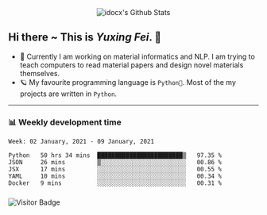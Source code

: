 <div align="center">
    <img align="center" src="https://github-readme-stats.vercel.app/api?username=idocx&show_icons=true&hide_border=true" alt="idocx's Github Stats"></img>
</div>

## Hi there ~ This is *Yuxing Fei*. ‍👋

- 🚀 Currently I am working on material informatics and NLP. I am trying to teach computers to read material papers and design novel materials themselves.
- 🪐 My favourite programming language is `Python🐍`. Most of the my projects are written in `Python`.

---

### 📊 Weekly development time
<!--START_SECTION:waka-->
```text
Week: 02 January, 2021 - 09 January, 2021

Python   50 hrs 34 mins  ████████████████████████▒   97.35 % 
JSON     26 mins         ▒░░░░░░░░░░░░░░░░░░░░░░░░   00.86 % 
JSX      17 mins         ░░░░░░░░░░░░░░░░░░░░░░░░░   00.55 % 
YAML     10 mins         ░░░░░░░░░░░░░░░░░░░░░░░░░   00.34 % 
Docker   9 mins          ░░░░░░░░░░░░░░░░░░░░░░░░░   00.31 % 
```
<!--END_SECTION:waka-->

### 

![Visitor Badge](https://visitor-badge.laobi.icu/badge?page_id=idocx.idocx)